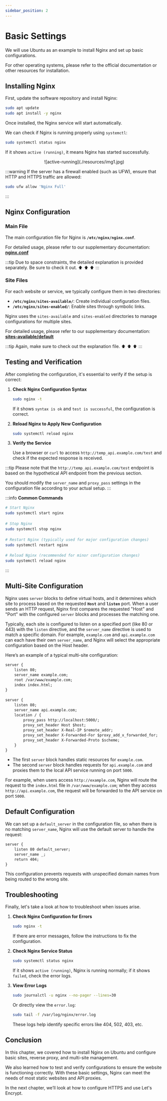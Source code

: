 ```yaml
---
sidebar_position: 2
---
```


# Basic Settings

We will use Ubuntu as an example to install Nginx and set up basic configurations.

For other operating systems, please refer to the official documentation or other resources for installation.

## Installing Nginx

First, update the software repository and install Nginx:

```bash
sudo apt update
sudo apt install -y nginx
```

Once installed, the Nginx service will start automatically.

We can check if Nginx is running properly using `systemctl`:

```bash
sudo systemctl status nginx
```

If it shows `active (running)`, it means Nginx has started successfully.

<div align="center">
<figure style={{"width": "90%"}}>
![active-running](./resources/img1.jpg)
</figure>
</div>

:::warning
If the server has a firewall enabled (such as UFW), ensure that HTTP and HTTPS traffic are allowed:

```bash
sudo ufw allow 'Nginx Full'
```

:::

## Nginx Configuration

### Main File

The main configuration file for Nginx is **`/etc/nginx/nginx.conf`**.

For detailed usage, please refer to our supplementary documentation: [**nginx.conf**](./supplementary/nginx-conf-intro.md)

:::tip
Due to space constraints, the detailed explanation is provided separately. Be sure to check it out. ⬆ ⬆ ⬆
:::

### Site Files

For each website or service, we typically configure them in two directories:

- **`/etc/nginx/sites-available/`**: Create individual configuration files.
- **`/etc/nginx/sites-enabled/`**: Enable sites through symbolic links.

Nginx uses the `sites-available` and `sites-enabled` directories to manage configurations for multiple sites.

For detailed usage, please refer to our supplementary documentation: [**sites-available/default**](./supplementary/sites-available-intro.md)

:::tip
Again, make sure to check out the explanation file. ⬆ ⬆ ⬆
:::

## Testing and Verification

After completing the configuration, it's essential to verify if the setup is correct:

1. **Check Nginx Configuration Syntax**

   ```bash
   sudo nginx -t
   ```

   If it shows `syntax is ok` and `test is successful`, the configuration is correct.

2. **Reload Nginx to Apply New Configuration**

   ```bash
   sudo systemctl reload nginx
   ```

3. **Verify the Service**

   Use a browser or `curl` to access `http://temp_api.example.com/test` and check if the expected response is received.

:::tip
Please note that the `http://temp_api.example.com/test` endpoint is based on the hypothetical API endpoint from the previous section.

You should modify the `server_name` and `proxy_pass` settings in the configuration file according to your actual setup.
:::

:::info
**Common Commands**

```bash
# Start Nginx
sudo systemctl start nginx

# Stop Nginx
sudo systemctl stop nginx

# Restart Nginx (typically used for major configuration changes)
sudo systemctl restart nginx

# Reload Nginx (recommended for minor configuration changes)
sudo systemctl reload nginx
```

:::

## Multi-Site Configuration

Nginx uses `server` blocks to define virtual hosts, and it determines which site to process based on the requested **`Host`** and **`listen`** port. When a user sends an HTTP request, Nginx first compares the requested "Host" and "Port" with the configured `server` blocks and processes the matching one.

Typically, each site is configured to listen on a specified port (like 80 or 443) with the `listen` directive, and the `server_name` directive is used to match a specific domain. For example, `example.com` and `api.example.com` can each have their own `server_name`, and Nginx will select the appropriate configuration based on the Host header.

Here’s an example of a typical multi-site configuration:

```nginx title="/etc/nginx/sites-available/example.com"
server {
    listen 80;
    server_name example.com;
    root /var/www/example.com;
    index index.html;
}

server {
    listen 80;
    server_name api.example.com;
    location / {
        proxy_pass http://localhost:5000/;
        proxy_set_header Host $host;
        proxy_set_header X-Real-IP $remote_addr;
        proxy_set_header X-Forwarded-For $proxy_add_x_forwarded_for;
        proxy_set_header X-Forwarded-Proto $scheme;
    }
}
```

- The first `server` block handles static resources for `example.com`.
- The second `server` block handles requests for `api.example.com` and proxies them to the local API service running on port `5000`.

For example, when users access `http://example.com`, Nginx will route the request to the `index.html` file in `/var/www/example.com`; when they access `http://api.example.com`, the request will be forwarded to the API service on port `5000`.

## Default Configuration

We can set up a `default_server` in the configuration file, so when there is no matching `server_name`, Nginx will use the default server to handle the request:

```nginx
server {
    listen 80 default_server;
    server_name _;
    return 404;
}
```

This configuration prevents requests with unspecified domain names from being routed to the wrong site.

## Troubleshooting

Finally, let's take a look at how to troubleshoot when issues arise.

1. **Check Nginx Configuration for Errors**

   ```bash
   sudo nginx -t
   ```

   If there are error messages, follow the instructions to fix the configuration.

2. **Check Nginx Service Status**

   ```bash
   sudo systemctl status nginx
   ```

   If it shows `active (running)`, Nginx is running normally; if it shows `failed`, check the error logs.

3. **View Error Logs**

   ```bash
   sudo journalctl -u nginx --no-pager --lines=30
   ```

   Or directly view the `error.log`:

   ```bash
   sudo tail -f /var/log/nginx/error.log
   ```

   These logs help identify specific errors like 404, 502, 403, etc.

## Conclusion

In this chapter, we covered how to install Nginx on Ubuntu and configure basic sites, reverse proxy, and multi-site management.

We also learned how to test and verify configurations to ensure the website is functioning correctly. With these basic settings, Nginx can meet the needs of most static websites and API proxies.

In the next chapter, we’ll look at how to configure HTTPS and use Let's Encrypt.
